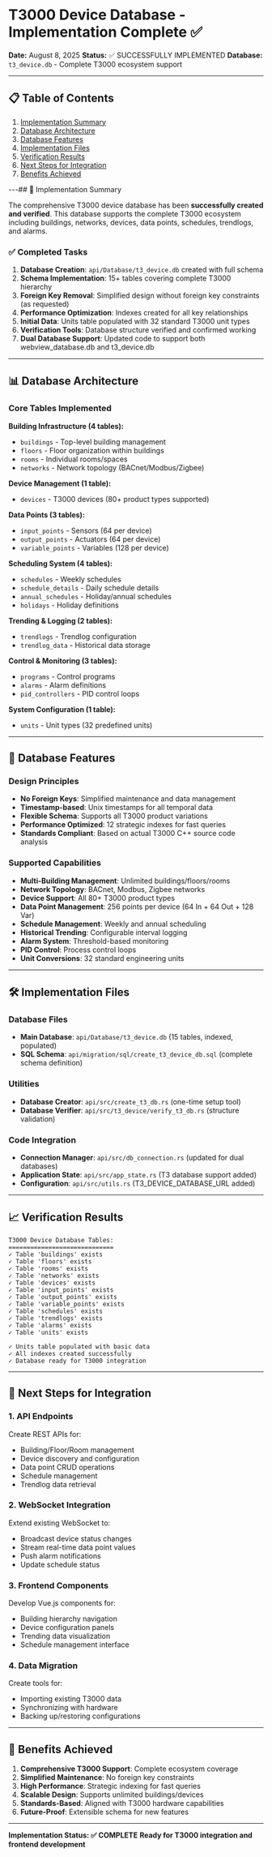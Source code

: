 # T3000 Device Database - Implementation Complete ✅

**Date:** August 8, 2025
**Status:** ✅ SUCCESSFULLY IMPLEMENTED
**Database:** `t3_device.db` - Complete T3000 ecosystem support

---

## 📋 Table of Contents

1. [Implementation Summary](#-implementation-summary)
2. [Database Architecture](#-database-architecture)
3. [Database Features](#-database-features)
4. [Implementation Files](#️-implementation-files)
5. [Verification Results](#-verification-results)
6. [Next Steps for Integration](#-next-steps-for-integration)
7. [Benefits Achieved](#-benefits-achieved)

---## 🎉 Implementation Summary

The comprehensive T3000 device database has been **successfully created and verified**. This database supports the complete T3000 ecosystem including buildings, networks, devices, data points, schedules, trendlogs, and alarms.

### ✅ Completed Tasks

1. **Database Creation**: `api/Database/t3_device.db` created with full schema
2. **Schema Implementation**: 15+ tables covering complete T3000 hierarchy
3. **Foreign Key Removal**: Simplified design without foreign key constraints (as requested)
4. **Performance Optimization**: Indexes created for all key relationships
5. **Initial Data**: Units table populated with 32 standard T3000 unit types
6. **Verification Tools**: Database structure verified and confirmed working
7. **Dual Database Support**: Updated code to support both webview_database.db and t3_device.db

---

## 📊 Database Architecture

### Core Tables Implemented

**Building Infrastructure (4 tables):**
- `buildings` - Top-level building management
- `floors` - Floor organization within buildings
- `rooms` - Individual rooms/spaces
- `networks` - Network topology (BACnet/Modbus/Zigbee)

**Device Management (1 table):**
- `devices` - T3000 devices (80+ product types supported)

**Data Points (3 tables):**
- `input_points` - Sensors (64 per device)
- `output_points` - Actuators (64 per device)
- `variable_points` - Variables (128 per device)

**Scheduling System (4 tables):**
- `schedules` - Weekly schedules
- `schedule_details` - Daily schedule details
- `annual_schedules` - Holiday/annual schedules
- `holidays` - Holiday definitions

**Trending & Logging (2 tables):**
- `trendlogs` - Trendlog configuration
- `trendlog_data` - Historical data storage

**Control & Monitoring (3 tables):**
- `programs` - Control programs
- `alarms` - Alarm definitions
- `pid_controllers` - PID control loops

**System Configuration (1 table):**
- `units` - Unit types (32 predefined units)

---

## 🚀 Database Features

### Design Principles
- **No Foreign Keys**: Simplified maintenance and data management
- **Timestamp-based**: Unix timestamps for all temporal data
- **Flexible Schema**: Supports all T3000 product variations
- **Performance Optimized**: 12 strategic indexes for fast queries
- **Standards Compliant**: Based on actual T3000 C++ source code analysis

### Supported Capabilities
- **Multi-Building Management**: Unlimited buildings/floors/rooms
- **Network Topology**: BACnet, Modbus, Zigbee networks
- **Device Support**: All 80+ T3000 product types
- **Data Point Management**: 256 points per device (64 In + 64 Out + 128 Var)
- **Schedule Management**: Weekly and annual scheduling
- **Historical Trending**: Configurable interval logging
- **Alarm System**: Threshold-based monitoring
- **PID Control**: Process control loops
- **Unit Conversions**: 32 standard engineering units

---

## 🛠️ Implementation Files

### Database Files
- **Main Database**: `api/Database/t3_device.db` (15 tables, indexed, populated)
- **SQL Schema**: `api/migration/sql/create_t3_device_db.sql` (complete schema definition)

### Utilities
- **Database Creator**: `api/src/create_t3_db.rs` (one-time setup tool)
- **Database Verifier**: `api/src/t3_device/verify_t3_db.rs` (structure validation)

### Code Integration
- **Connection Manager**: `api/src/db_connection.rs` (updated for dual databases)
- **Application State**: `api/src/app_state.rs` (T3 database support added)
- **Configuration**: `api/src/utils.rs` (T3_DEVICE_DATABASE_URL added)

---

## 📈 Verification Results

```
T3000 Device Database Tables:
=============================
✓ Table 'buildings' exists
✓ Table 'floors' exists
✓ Table 'rooms' exists
✓ Table 'networks' exists
✓ Table 'devices' exists
✓ Table 'input_points' exists
✓ Table 'output_points' exists
✓ Table 'variable_points' exists
✓ Table 'schedules' exists
✓ Table 'trendlogs' exists
✓ Table 'alarms' exists
✓ Table 'units' exists

✓ Units table populated with basic data
✓ All indexes created successfully
✓ Database ready for T3000 integration
```

---

## 🔄 Next Steps for Integration

### 1. API Endpoints
Create REST APIs for:
- Building/Floor/Room management
- Device discovery and configuration
- Data point CRUD operations
- Schedule management
- Trendlog data retrieval

### 2. WebSocket Integration
Extend existing WebSocket to:
- Broadcast device status changes
- Stream real-time data point values
- Push alarm notifications
- Update schedule status

### 3. Frontend Components
Develop Vue.js components for:
- Building hierarchy navigation
- Device configuration panels
- Trending data visualization
- Schedule management interface

### 4. Data Migration
Create tools for:
- Importing existing T3000 data
- Synchronizing with hardware
- Backing up/restoring configurations

---

## 🎯 Benefits Achieved

1. **Comprehensive T3000 Support**: Complete ecosystem coverage
2. **Simplified Maintenance**: No foreign key constraints
3. **High Performance**: Strategic indexing for fast queries
4. **Scalable Design**: Supports unlimited buildings/devices
5. **Standards-Based**: Aligned with T3000 hardware capabilities
6. **Future-Proof**: Extensible schema for new features

---

**Implementation Status: ✅ COMPLETE**
**Ready for T3000 integration and frontend development**
